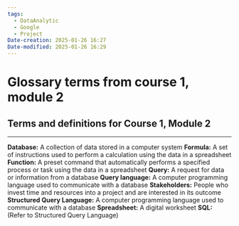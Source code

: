 ```yaml
---
tags:
  - DataAnalytic
  - Google
  - Project
Date-creation: 2025-01-26 16:27
Date-modified: 2025-01-26 16:29
---
```

# Glossary terms from course 1, module 2
## Terms and definitions for Course 1, Module 2
---
**Database:** A collection of data stored in a computer system
**Formula:** A set of instructions used to perform a calculation using the data in a spreadsheet
**Function:** A preset command that automatically performs a specified process or task using the data in a spreadsheet
**Query:** A request for data or information from a database
**Query language:** A computer programming language used to communicate with a database
**Stakeholders:** People who invest time and resources into a project and are interested in its outcome
**Structured Query Language:** A computer programming language used to communicate with a database
**Spreadsheet:** A digital worksheet
**SQL:** (Refer to Structured Query Language)